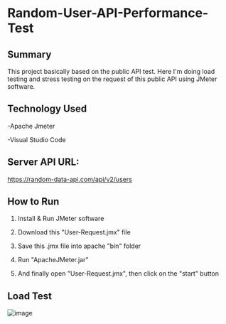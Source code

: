 # Random-User-API-Performance-Test

## Summary

This project basically based on the public API test. Here I'm doing load testing and stress testing on the request of this public API using JMeter software.

## Technology Used

 -Apache Jmeter

-Visual Studio Code

## Server API URL:
https://random-data-api.com/api/v2/users

## How to Run

1. Install & Run JMeter software

2. Download this "User-Request.jmx" file

3. Save this .jmx file into apache "bin" folder

4. Run "ApacheJMeter.jar"

5. And finally open "User-Request.jmx", then click on the "start" button

## Load Test

![image](https://github.com/sharmin13017/Random-User-API-Performance-Test/assets/151603424/f2169f22-7306-48a8-bdec-d8167f3230f6)




